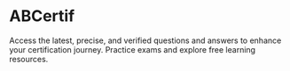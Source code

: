 # ABCertif
Access the latest, precise, and verified questions and answers to enhance your certification journey. Practice exams and explore free learning resources.
